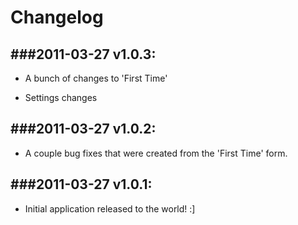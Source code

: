 Changelog
=========

###2011-03-27 v1.0.3:
------------------
- A bunch of changes to 'First Time'

- Settings changes

###2011-03-27 v1.0.2:
------------------
- A couple bug fixes that were created from the 'First Time' form.

###2011-03-27 v1.0.1:
------------------
- Initial application released to the world! :]